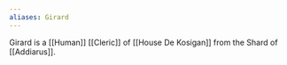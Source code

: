 ```yaml
---
aliases: Girard
---
```

Girard is a [[Human]] [[Cleric]] of [[House De Kosigan]] from the Shard of [[Addiarus]].
 